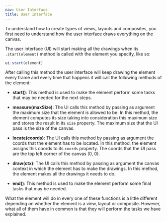 ```yaml
---
nav: User Interface
title: User Interface
---
```


To understand how to create types of views, layouts and composites, you first need to understand how the user interface draws everything on the canvas.

The user interface (UI) will start making all the drawings when its `.start(element)` method is called with the element you specify, like so:

```javascript
ui.start(element)
```

After calling this method the user interface will keep drawing the element every frame and every time that happens it will call the following methods of the element:

- **start()**: This method is used to make the element perform some tasks that may be needed for the next steps.

- **measure(maxSize)**: The UI calls this method by passing as argument the maximum size that the element is allowed to be. In this method, the element computes its size taking into consideration this maximum size and stores the result in its `size` property. The maximum size that the UI pass is the size of the canvas.

- **locate(coords)**: The UI calls this method by passing as argument the coords that the element has to be located. In this method, the element assigns this coords to its `coords` property. The coords that the UI pass are the top left corner of the canvas (0, 0).

- **draw(ctx)**: The UI calls this method by passing as argument the canvas context in which the element has to make the drawings. In this method, the element makes all the drawings it needs to do.

- **end()**: This method is used to make the element perform some final tasks that may be needed.

What the element will do in every one of these functions is a little different depending on whether the element is a view, layout or composite. However, what all of them have in common is that they will perform the tasks we have explained.
